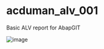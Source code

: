 # acduman_alv_001
Basic ALV report for AbapGIT

![image](https://github.com/acduman/acduman_alv_001/assets/59265668/f35c6f8c-505f-4ad5-8cca-38c7970221e4)
